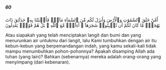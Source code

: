##### 60

<span class="ayah">أَمَّنْ خَلَقَ ٱلسَّمَٰوَٰتِ وَٱلْأَرْضَ وَأَنزَلَ لَكُم مِّنَ ٱلسَّمَآءِ مَآءًۭ فَأَنۢبَتْنَا بِهِۦ حَدَآئِقَ ذَاتَ بَهْجَةٍۢ مَّا كَانَ لَكُمْ أَن تُنۢبِتُوا۟ شَجَرَهَآ ۗ أَءِلَٰهٌۭ مَّعَ ٱللَّهِ ۚ بَلْ هُمْ قَوْمٌۭ يَعْدِلُونَ</span>

<span class="ayah_translation">Atau siapakah yang telah menciptakan langit dan bumi dan yang menurunkan air untukmu dari langit, lalu Kami tumbuhkan dengan air itu kebun-kebun yang berpemandangan indah, yang kamu sekali-kali tidak mampu menumbuhkan pohon-pohonnya? Apakah disamping Allah ada tuhan (yang lain)? Bahkan (sebenarnya) mereka adalah orang-orang yang menyimpang (dari kebenaran).</span>

